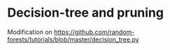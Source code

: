 # Decision-tree and pruning
Modification on https://github.com/random-forests/tutorials/blob/master/decision_tree.py
